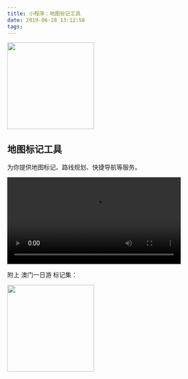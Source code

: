 ```yaml
---
title: 小程序：地图标记工具
date: 2019-06-28 13:12:58
tags:
---
```


<img src="http://qiniu.e12e.com/2019/06/28/gh_b39d0dd9adb5_1280-new.jpg" width="200px" />

## 地图标记工具

为你提供地图标记、路线规划、快捷导航等服务。

<!-- more -->

<video src="http://qiniu.e12e.com/2019/06/28/Screenrecorder-2019-06-28-21-41-56-653.mp4" width="400px" controls></video>



附上 澳门一日游 标记集：

<img src="http://qiniu.e12e.com/2019/06/28/%E5%BE%AE%E4%BF%A1%E5%9B%BE%E7%89%87_20190628215134.jpg" width="200px" />